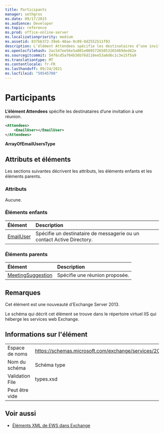 ```yaml
---
title: Participants
manager: sethgros
ms.date: 09/17/2015
ms.audience: Developer
ms.topic: reference
ms.prod: office-online-server
ms.localizationpriority: medium
ms.assetid: 837bb372-39eb-48ae-9c09-0d2552511f93
description: L’élément Attendees spécifie les destinataires d’une invitation à une réunion.
ms.openlocfilehash: 2ac547ee56e5a001e08957265053265d69ded42e
ms.sourcegitcommit: 54f6cd5a704b36b76d110ee53a6d6c1c3e15f5a9
ms.translationtype: MT
ms.contentlocale: fr-FR
ms.lasthandoff: 09/24/2021
ms.locfileid: "59545708"
---
```

# <a name="attendees"></a>Participants

**L’élément Attendees** spécifie les destinataires d’une invitation à une réunion. 
  
```XML
<Attendees>
    <EmailUser></EmailUser>
</Attendees>
```

 **ArrayOfEmailUsersType**
## <a name="attributes-and-elements"></a>Attributs et éléments

Les sections suivantes décrivent les attributs, les éléments enfants et les éléments parents.
  
### <a name="attributes"></a>Attributs

Aucune.
  
### <a name="child-elements"></a>Éléments enfants

|**Élément**|**Description**|
|:-----|:-----|
|[EmailUser](emailuser.md) <br/> |Spécifie un destinataire de messagerie ou un contact Active Directory.  <br/> |
   
### <a name="parent-elements"></a>Éléments parents

|**Élément**|**Description**|
|:-----|:-----|
|[MeetingSuggestion](meetingsuggestion.md) <br/> |Spécifie une réunion proposée.  <br/> |
   
## <a name="remarks"></a>Remarques

Cet élément est une nouveauté d'Exchange Server 2013.
  
Le schéma qui décrit cet élément se trouve dans le répertoire virtuel IIS qui héberge les services web Exchange.
  
## <a name="element-information"></a>Informations sur l'élément

|||
|:-----|:-----|
|Espace de noms  <br/> |https://schemas.microsoft.com/exchange/services/2006/types  <br/> |
|Nom du schéma  <br/> |Schéma type  <br/> |
|Validation File  <br/> |types.xsd  <br/> |
|Peut être vide  <br/> ||
   
## <a name="see-also"></a>Voir aussi

- [Éléments XML de EWS dans Exchange](ews-xml-elements-in-exchange.md)

